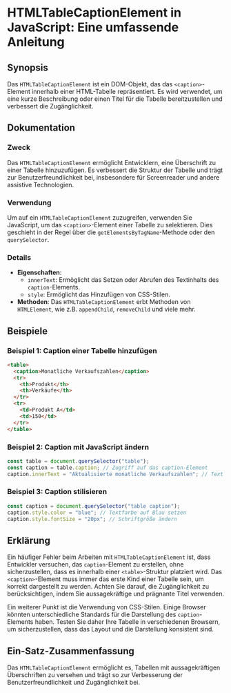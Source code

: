 <!--
Meta Description: # HTMLTableCaptionElement in JavaScript: Eine umfassende Anleitung ## Synopsis Das `HTMLTableCaptionElement` ist ein DOM-Objekt, das das `<caption>`-E...
Meta Keywords: caption, das, tabelle, die, und
-->

# HTMLTableCaptionElement in JavaScript: Eine umfassende Anleitung

## Synopsis
Das `HTMLTableCaptionElement` ist ein DOM-Objekt, das das `<caption>`-Element innerhalb einer HTML-Tabelle repräsentiert. Es wird verwendet, um eine kurze Beschreibung oder einen Titel für die Tabelle bereitzustellen und verbessert die Zugänglichkeit.

## Dokumentation
### Zweck
Das `HTMLTableCaptionElement` ermöglicht Entwicklern, eine Überschrift zu einer Tabelle hinzuzufügen. Es verbessert die Struktur der Tabelle und trägt zur Benutzerfreundlichkeit bei, insbesondere für Screenreader und andere assistive Technologien.

### Verwendung
Um auf ein `HTMLTableCaptionElement` zuzugreifen, verwenden Sie JavaScript, um das `<caption>`-Element einer Tabelle zu selektieren. Dies geschieht in der Regel über die `getElementsByTagName`-Methode oder den `querySelector`.

### Details
- **Eigenschaften**: 
  - `innerText`: Ermöglicht das Setzen oder Abrufen des Textinhalts des `caption`-Elements.
  - `style`: Ermöglicht das Hinzufügen von CSS-Stilen.
- **Methoden**: Das `HTMLTableCaptionElement` erbt Methoden von `HTMLElement`, wie z.B. `appendChild`, `removeChild` und viele mehr.

## Beispiele

### Beispiel 1: Caption einer Tabelle hinzufügen
```html
<table>
  <caption>Monatliche Verkaufszahlen</caption>
  <tr>
    <th>Produkt</th>
    <th>Verkäufe</th>
  </tr>
  <tr>
    <td>Produkt A</td>
    <td>150</td>
  </tr>
</table>
```

### Beispiel 2: Caption mit JavaScript ändern
```javascript
const table = document.querySelector("table");
const caption = table.caption; // Zugriff auf das caption-Element
caption.innerText = "Aktualisierte monatliche Verkaufszahlen"; // Text ändern
```

### Beispiel 3: Caption stilisieren
```javascript
const caption = document.querySelector("table caption");
caption.style.color = "blue"; // Textfarbe auf Blau setzen
caption.style.fontSize = "20px"; // Schriftgröße ändern
```

## Erklärung
Ein häufiger Fehler beim Arbeiten mit `HTMLTableCaptionElement` ist, dass Entwickler versuchen, das `caption`-Element zu erstellen, ohne sicherzustellen, dass es innerhalb einer `<table>`-Struktur platziert wird. Das `<caption>`-Element muss immer das erste Kind einer Tabelle sein, um korrekt dargestellt zu werden. Achten Sie darauf, die Zugänglichkeit zu berücksichtigen, indem Sie aussagekräftige und prägnante Titel verwenden. 

Ein weiterer Punkt ist die Verwendung von CSS-Stilen. Einige Browser könnten unterschiedliche Standards für die Darstellung des `caption`-Elements haben. Testen Sie daher Ihre Tabelle in verschiedenen Browsern, um sicherzustellen, dass das Layout und die Darstellung konsistent sind.

## Ein-Satz-Zusammenfassung
Das `HTMLTableCaptionElement` ermöglicht es, Tabellen mit aussagekräftigen Überschriften zu versehen und trägt so zur Verbesserung der Benutzerfreundlichkeit und Zugänglichkeit bei.